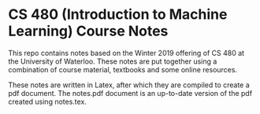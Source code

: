# CS 480 (Introduction to Machine Learning) Course Notes

This repo contains notes based on the Winter 2019 offering of CS 480 at the University of Waterloo.
These notes are put together using a combination of course material, textbooks and some online resources.

These notes are written in Latex, after which they are compiled to create a pdf document. The notes.pdf
document is an up-to-date version of the pdf created using notes.tex.
